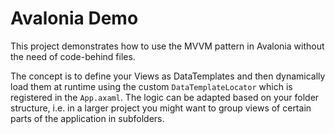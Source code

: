 # Avalonia Demo

This project demonstrates how to use the MVVM pattern in Avalonia without the need of code-behind files.

The concept is to define your Views as DataTemplates and then dynamically load them at runtime using the custom ``DataTemplateLocator`` which is registered in the `App.axaml`.
The logic can be adapted based on your folder structure, i.e. in a larger project you might want to group views of certain parts of the application in subfolders.
